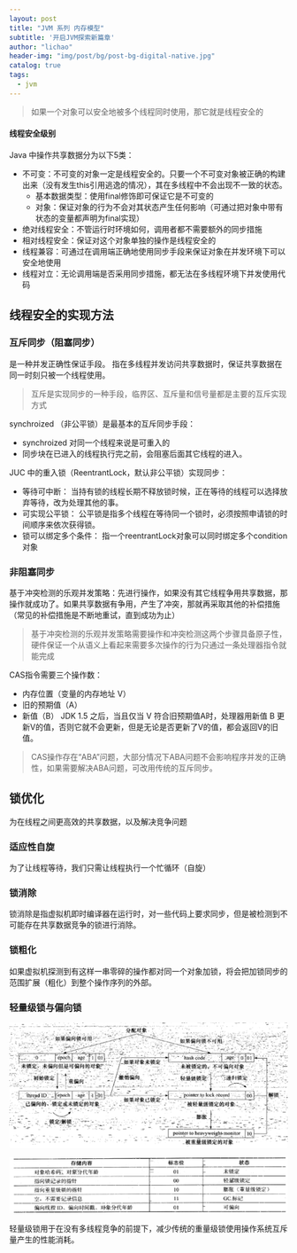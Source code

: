 ```yaml
---
layout: post
title: "JVM 系列 内存模型"
subtitle: '开启JVM探索新篇章'
author: "lichao"
header-img: "img/post/bg/post-bg-digital-native.jpg"
catalog: true
tags:
  - jvm
---
```

> 如果一个对象可以安全地被多个线程同时使用，那它就是线程安全的

#### 线程安全级别

Java 中操作共享数据分为以下5类：

* 不可变：不可变的对象一定是线程安全的。只要一个不可变对象被正确的构建出来（没有发生this引用逃逸的情况），其在多线程中不会出现不一致的状态。
  * 基本数据类型：使用final修饰即可保证它是不可变的
  * 对象：保证对象的行为不会对其状态产生任何影响（可通过把对象中带有状态的变量都声明为final实现）
* 绝对线程安全：不管运行时环境如何，调用者都不需要额外的同步措施
* 相对线程安全：保证对这个对象单独的操作是线程安全的
* 线程兼容：可通过在调用端正确地使用同步手段来保证对象在并发环境下可以安全地使用
* 线程对立：无论调用端是否采用同步措施，都无法在多线程环境下并发使用代码

## 线程安全的实现方法

### 互斥同步（阻塞同步）

是一种并发正确性保证手段。
指在多线程并发访问共享数据时，保证共享数据在同一时刻只被一个线程使用。

> 互斥是实现同步的一种手段，临界区、互斥量和信号量都是主要的互斥实现方式

synchroized （非公平锁）是最基本的互斥同步手段：

* synchroized 对同一个线程来说是可重入的
* 同步块在已进入的线程执行完之前，会阻塞后面其它线程的进入。

JUC 中的重入锁（ReentrantLock，默认非公平锁）实现同步：

* 等待可中断： 当持有锁的线程长期不释放锁时候，正在等待的线程可以选择放弃等待，改为处理其他的事。
* 可实现公平锁： 公平锁是指多个线程在等待同一个锁时，必须按照申请锁的时间顺序来依次获得锁。
* 锁可以绑定多个条件： 指一个reentrantLock对象可以同时绑定多个condition对象

### 非阻塞同步

基于冲突检测的乐观并发策略：先进行操作，如果没有其它线程争用共享数据，那操作就成功了。如果共享数据有争用，产生了冲突，那就再采取其他的补偿措施（常见的补偿措施是不断地重试，直到成功为止）

> 基于冲突检测的乐观并发策略需要操作和冲突检测这两个步骤具备原子性，硬件保证一个从语义上看起来需要多次操作的行为只通过一条处理器指令就能完成

CAS指令需要三个操作数：

* 内存位置（变量的内存地址 V）
* 旧的预期值（A）
* 新值（B）
JDK 1.5 之后，当且仅当 V 符合旧预期值A时，处理器用新值 B 更新V的值，否则它就不会更新，但是无论是否更新了V的值，都会返回V的旧值。

> CAS操作存在“ABA”问题，大部分情况下ABA问题不会影响程序并发的正确性，如果需要解决ABA问题，可改用传统的互斥同步。

## 锁优化

为在线程之间更高效的共享数据，以及解决竞争问题

### 适应性自旋

为了让线程等待，我们只需让线程执行一个忙循环（自旋）

### 锁消除

锁消除是指虚拟机即时编译器在运行时，对一些代码上要求同步，但是被检测到不可能存在共享数据竞争的锁进行消除。

### 锁粗化

如果虚拟机探测到有这样一串零碎的操作都对同一个对象加锁，将会把加锁同步的范围扩展（粗化）到整个操作序列的外部。

### 轻量级锁与偏向锁

![jvm](/img/jvm/jvm8.png)

![jvm](/img/jvm/jvm7.png)

轻量级锁用于在没有多线程竞争的前提下，减少传统的重量级锁使用操作系统互斥量产生的性能消耗。
